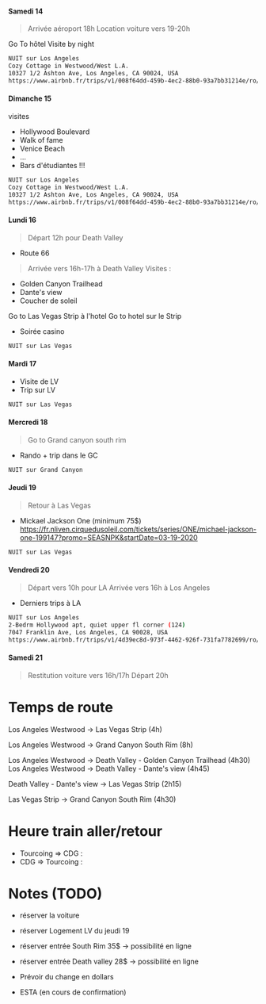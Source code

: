 #### Samedi 14 
> Arrivée aéroport 18h
> Location voiture vers 19-20h

Go To hôtel
Visite by night

```sh
NUIT sur Los Angeles
Cozy Cottage in Westwood/West L.A.
10327 1/2 Ashton Ave, Los Angeles, CA 90024, USA
https://www.airbnb.fr/trips/v1/008f64dd-459b-4ec2-88b0-93a7bb31214e/ro/RESERVATION2_CHECKIN/HMFFH3W5PH/g
```

#### Dimanche 15 

visites
- Hollywood Boulevard
- Walk of fame
- Venice Beach
- ...
- Bars d'étudiantes !!!

```sh
NUIT sur Los Angeles
Cozy Cottage in Westwood/West L.A.
10327 1/2 Ashton Ave, Los Angeles, CA 90024, USA
https://www.airbnb.fr/trips/v1/008f64dd-459b-4ec2-88b0-93a7bb31214e/ro/RESERVATION2_CHECKIN/HMFFH3W5PH/g
```

#### Lundi 16 

> Départ 12h pour Death Valley

- Route 66

> Arrivée vers 16h-17h à Death Valley
Visites :
- Golden Canyon Trailhead 
- Dante's view
- Coucher de soleil


Go to Las Vegas Strip à l'hotel
Go to hotel sur le Strip

- Soirée casino

```sh
NUIT sur Las Vegas
```

#### Mardi 17

- Visite de LV
- Trip sur LV

```sh
NUIT sur Las Vegas
```

#### Mercredi 18 

> Go to Grand canyon south rim

- Rando + trip dans le GC

```sh
NUIT sur Grand Canyon
```

#### Jeudi 19 

> Retour à Las Vegas

- Mickael Jackson One (minimum 75$)
https://fr.nliven.cirquedusoleil.com/tickets/series/ONE/michael-jackson-one-199147?promo=SEASNPK&startDate=03-19-2020

```sh
NUIT sur Las Vegas
```

#### Vendredi 20 

> Départ vers 10h pour LA 
> Arrivée vers 16h à Los Angeles

- Derniers trips à LA

```sh
NUIT sur Los Angeles
2-Bedrm Hollywood apt, quiet upper fl corner (124)
7047 Franklin Ave, Los Angeles, CA 90028, USA
https://www.airbnb.fr/trips/v1/4d39ec8d-973f-4462-926f-731fa7782699/ro/RESERVATION_USER_CHECKIN/HMKDNYCJYB/g
```

#### Samedi 21

> Restitution voiture vers 16h/17h
> Départ 20h


# Temps de route
Los Angeles Westwood -> Las Vegas Strip (4h)

Los Angeles Westwood -> Grand Canyon South Rim (8h)

Los Angeles Westwood -> Death Valley - Golden Canyon Trailhead (4h30)
Los Angeles Westwood -> Death Valley - Dante's view (4h45)

Death Valley - Dante's view -> Las Vegas Strip (2h15)

Las Vegas Strip -> Grand Canyon South Rim (4h30)


# Heure train aller/retour
- Tourcoing => CDG :
- CDG => Tourcoing :

# Notes (TODO)
- réserver la voiture 

- réserver Logement LV du jeudi 19

- réserver entrée South Rim 35$ -> possibilité en ligne
- réserver entrée Death valley 28$ -> possibilité en ligne

- Prévoir du change en dollars
- ESTA (en cours de confirmation)


